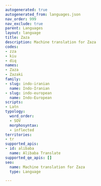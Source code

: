 ```yaml
---
autogenerated: true
autogenerated_from: languages.json
nav_order: 999
nav_exclude: true
parent: Languages
layout: language
title: Zaza
description: Machine translation for Zaza
codes:
- zza
- kiu
- diq
names:
- Zaza
- Zazaki
family:
- slug: indo-iranian
  name: Indo-Iranian
- slug: indo-european
  name: Indo-European
scripts:
- Latn
typology:
  word_order:
  - SOV
  morphosyntax:
  - inflected
territories:
- tr
supported_apis:
- id: alibaba
  name: Alibaba Translate
supported_qe_apis: []
seo:
  name: Machine translation for Zaza
  type: Language

---
```


